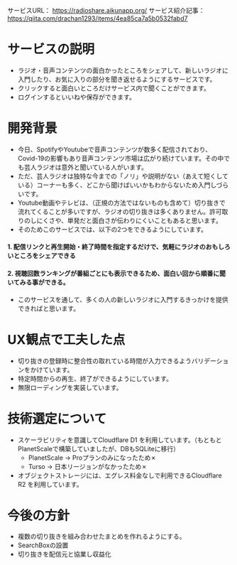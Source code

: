 サービスURL： https://radioshare.aikunapp.org/
サービス紹介記事： https://qiita.com/drachan1293/items/4ea85ca7a5b0532fabd7
# サービスの説明
  - ラジオ・音声コンテンツの面白かったところをシェアして、新しいラジオに入門したり、お気に入りの部分を聞き返せるようにするサービスです。
  - クリックすると面白いところだけサービス内で聞くことができます。
  - ログインするといいねや保存ができます。
# 開発背景
  - 今日、SpotifyやYoutubeで音声コンテンツが数多く配信されており、Covid-19の影響もあり音声コンテンツ市場は広がり続けています。その中でも芸人ラジオは意外と聞いている人がいます。
  - ただ、芸人ラジオは独特な今までの「ノリ」や説明がない（あえて短くしている）コーナーも多く、どこから聞けばいいかもわからないため入門しづらいです。
  - Youtube動画やテレビは、（正規の方法ではないものも含めて）切り抜きで流れてくることが多いですが、ラジオの切り抜きは多くありません。許可取りのしにくさや、単発だと面白さが伝わりにくいこともあると思います。
  - そのためこのサービスでは、以下の2つをできるようにしています。
  #### 1. 配信リンクと再生開始・終了時間を指定するだけで、気軽にラジオのおもしろいところをシェアできる
  #### 2. 視聴回数ランキングが番組ごとにも表示できるため、面白い回から順番に聞いてみる事ができる。
  - このサービスを通して、多くの人の新しいラジオに入門するきっかけを提供できればと思います。
# UX観点で工夫した点
- 切り抜きの登録時に整合性の取れている時間が入力できるようバリデーションをかけています。
- 特定時間からの再生、終了ができるようにしています。
- 無限ローディングを実装しています。
# 技術選定について
- スケーラビリティを意識してCloudflare D1 を利用しています。（もともとPlanetScaleで構築していましたが、DBもSQLiteに移行）
	- PlanetScale → Proプランのみになったため✗
	- Turso → 日本リージョンがなかったため✗
- オブジェクトストレージには、エグレス料金なしで利用できるCloudflare R2 を利用しています。
# 今後の方針
- 複数の切り抜きを組み合わせたまとめを作れるようにする。
- SearchBoxの設置
- 切り抜きを配信元と協業し収益化
